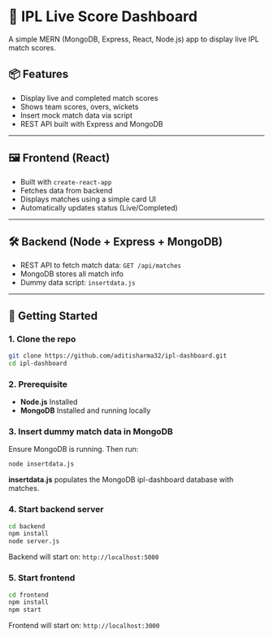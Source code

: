 
# 🏏 IPL Live Score Dashboard

A simple MERN (MongoDB, Express, React, Node.js) app to display live IPL match scores.


## 📦 Features

- Display live and completed match scores
- Shows team scores, overs, wickets
- Insert mock match data via script
- REST API built with Express and MongoDB

---

## 🖼️ Frontend (React)

- Built with `create-react-app`
- Fetches data from backend
- Displays matches using a simple card UI
- Automatically updates status (Live/Completed)


---

## 🛠️ Backend (Node + Express + MongoDB)

- REST API to fetch match data: `GET /api/matches`
- MongoDB stores all match info
- Dummy data script: `insertdata.js`



---

## 🚀 Getting Started

### 1. Clone the repo

```bash
git clone https://github.com/aditisharma32/ipl-dashboard.git
cd ipl-dashboard
```

### 2. Prerequisite
- **Node.js** Installed
- **MongoDB** Installed and running locally

### 3. Insert dummy match data in MongoDB
Ensure MongoDB is running. Then run:
```bash
node insertdata.js
```
**insertdata.js** populates the MongoDB ipl-dashboard database with matches.

### 4. Start backend server
```bash
cd backend
npm install
node server.js
```
Backend will start on: ```http://localhost:5000```

### 5. Start frontend 
```bash
cd frontend
npm install
npm start
```
Frontend will start on: ```http://localhost:3000```